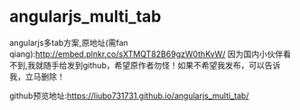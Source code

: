 # angularjs_multi_tab
angularjs多tab方案,原地址(需fan qiang):http://embed.plnkr.co/sXTMQT82B69gzW0thKvW/
因为国内小伙伴看不到,我就随手给发到github，希望原作者勿怪！如果不希望我发布，可以告诉我，立马删除！

github预览地址:https://liubo731731.github.io/angularjs_multi_tab/
